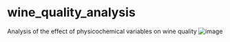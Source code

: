 # wine_quality_analysis
Analysis of the effect of physicochemical variables on wine quality 
![image](https://user-images.githubusercontent.com/48882251/152394720-142d77bf-216a-437f-8c2d-10e8d5212af6.png)
